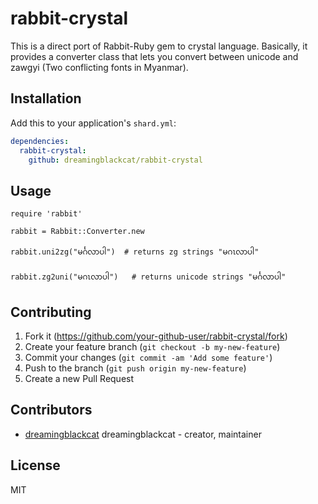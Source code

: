 # rabbit-crystal

This is a direct port of Rabbit-Ruby gem to crystal language. Basically, it provides a converter class that lets you convert between unicode and zawgyi (Two conflicting fonts in Myanmar).

## Installation

Add this to your application's `shard.yml`:

```yaml
dependencies:
  rabbit-crystal:
    github: dreamingblackcat/rabbit-crystal
```

## Usage

```crystal
require 'rabbit'

rabbit = Rabbit::Converter.new

rabbit.uni2zg("မင်္ဂလာပါ")  # returns zg strings "မဂၤလာပါ"

rabbit.zg2uni("မဂၤလာပါ")   # returns unicode strings "မင်္ဂလာပါ"

```

## Contributing

1. Fork it (<https://github.com/your-github-user/rabbit-crystal/fork>)
2. Create your feature branch (`git checkout -b my-new-feature`)
3. Commit your changes (`git commit -am 'Add some feature'`)
4. Push to the branch (`git push origin my-new-feature`)
5. Create a new Pull Request

## Contributors

- [dreamingblackcat](https://github.com/dreamingblackcat) dreamingblackcat - creator, maintainer


## License
MIT
